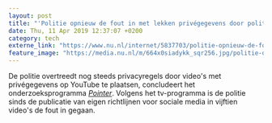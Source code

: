 ```yaml
---
layout: post
title: "'Politie opnieuw de fout in met lekken privégegevens door politievlogger'"
date: Thu, 11 Apr 2019 12:37:07 +0200
category: tech
externe_link: "https://www.nu.nl/internet/5837703/politie-opnieuw-de-fout-in-met-lekken-privegegevens-door-politievlogger.html"
feature_image: "https://media.nu.nl/m/664x0siadykk_sqr256.jpg/politie-opnieuw-de-fout-in-met-lekken-privegegevens-door-politievlogger.jpg"
---
```


De politie overtreedt nog steeds privacyregels door video's met privégegevens op YouTube te plaatsen, concludeert het onderzoeksprogramma <a href="https://pointer.kro-ncrv.nl/artikelen/politievlogger-jan-willem-gaat-de-fout-in-opnieuw" target="_blank"><em>Pointer</em></a>. Volgens het tv-programma is de politie sinds de publicatie van eigen richtlijnen voor sociale media in vijftien video's de fout in gegaan.
